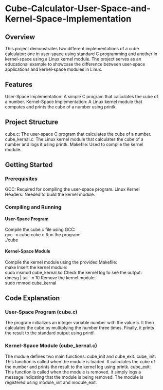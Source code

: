 # Cube-Calculator-User-Space-and-Kernel-Space-Implementation

## Overview
This project demonstrates two different implementations of a cube calculator: one in user-space using standard C programming and another in kernel-space using a Linux kernel module. The project serves as an educational example to showcase the difference between user-space applications and kernel-space modules in Linux.

## Features
User-Space Implementation: A simple C program that calculates the cube of a number.
Kernel-Space Implementation: A Linux kernel module that computes and prints the cube of a number using printk.

## Project Structure
cube.c: The user-space C program that calculates the cube of a number.
cube_kernal.c: The Linux kernel module that calculates the cube of a number and logs it using printk.
Makefile: Used to compile the kernel module.

## Getting Started
### Prerequisites
GCC: Required for compiling the user-space program.
Linux Kernel Headers: Needed to build the kernel module.
### Compiling and Running
#### User-Space Program
Compile the cube.c file using GCC:  
gcc -o cube cube.c
Run the program:  
./cube
#### Kernel-Space Module
Compile the kernel module using the provided Makefile:  
make
Insert the kernel module:  
sudo insmod cube_kernal.ko
Check the kernel log to see the output:  
dmesg | tail -n 10
Remove the kernel module:  
sudo rmmod cube_kernal

## Code Explanation
### User-Space Program (cube.c)
The program initializes an integer variable number with the value 5.
It then calculates the cube by multiplying the number three times.
Finally, it prints the result to the standard output using printf.
### Kernel-Space Module (cube_kernal.c)
The module defines two main functions: cube_init and cube_exit.
cube_init: This function is called when the module is loaded. It calculates the cube of the number and prints the result to the kernel log using printk.
cube_exit: This function is called when the module is removed. It simply logs a message indicating that the module is being removed.
The module is registered using module_init and module_exit.
